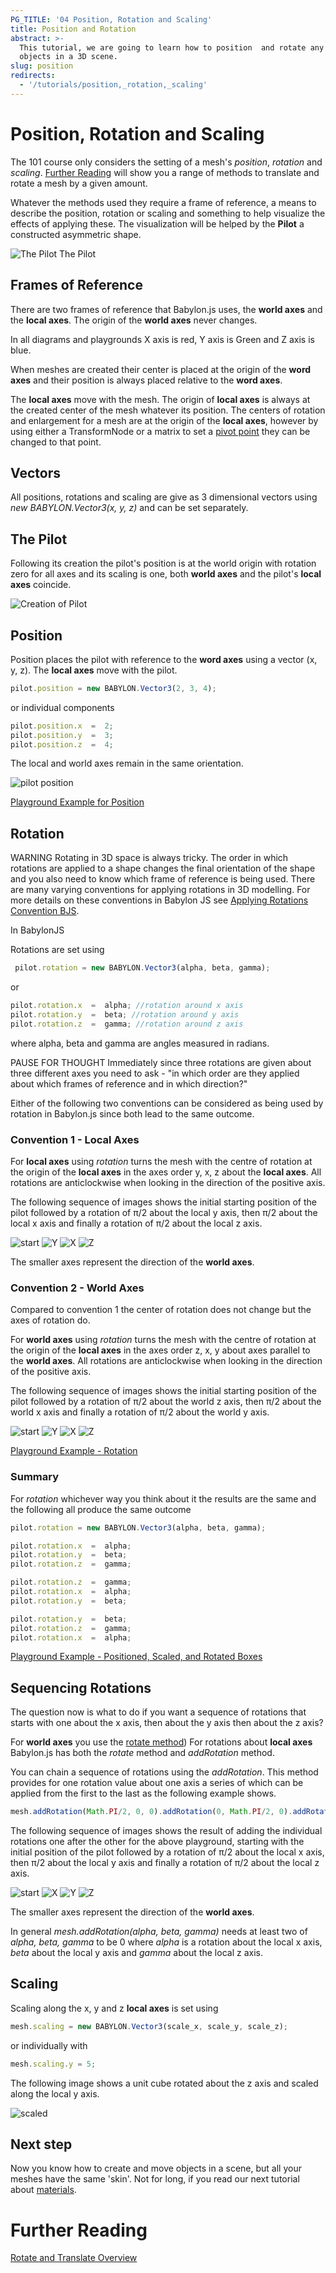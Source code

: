 ```yaml
---
PG_TITLE: '04 Position, Rotation and Scaling'
title: Position and Rotation
abstract: >-
  This tutorial, we are going to learn how to position  and rotate any kind of
  objects in a 3D scene.
slug: position
redirects:
  - '/tutorials/position,_rotation,_scaling'
---
```



# Position, Rotation and Scaling

The 101 course only considers the setting of a mesh's _position_, _rotation_ and _scaling_. [Further Reading](#further-reading) will show you a range of methods to translate and rotate a mesh by a given amount.

Whatever the methods used they require a frame of reference, a means to describe the position, rotation or scaling and something to help visualize the effects of applying these. The visualization will be helped by the **Pilot** a constructed asymmetric shape.

![The Pilot](/img/how_to/Mesh/pilot.jpg)
The Pilot

## Frames of Reference

There are two frames of reference that Babylon.js uses, the **world axes** and the **local axes**. The origin of the **world axes** never changes.

In all diagrams and playgrounds X axis is red, Y axis is Green and Z axis is blue. 

When meshes are created their center is placed at the origin of the **word axes** and their position is always placed relative to the **word axes**.

The **local axes** move with the mesh. The origin of **local axes** is always at the created center of the mesh whatever its position. The centers of rotation and enlargement for a mesh are at the origin of the **local axes**, however by using either a TransformNode or a matrix to set a [pivot point](/How_To/Pivots) they can be changed to that point.

## Vectors

All positions, rotations and scaling are give as 3 dimensional vectors using _new BABYLON.Vector3(x, y, z)_ and can be set separately.

## The Pilot

Following its creation the pilot's position is at the world origin with rotation zero for all axes and its scaling is one, both **world axes** and the pilot's **local axes** coincide.

![Creation of Pilot](/img/how_to/Mesh//pilot1.jpg)

## Position

Position places the pilot with reference to the **word axes** using a vector (x, y, z). The **local axes** move with the pilot.

```javascript
pilot.position = new BABYLON.Vector3(2, 3, 4);
```

or individual components

```javascript
pilot.position.x  =  2;
pilot.position.y  =  3;
pilot.position.z  =  4;
```

The local and world axes remain in the same orientation.

![pilot position](/img/babylon101/pilot1.jpg)

[Playground Example for Position](https://www.babylonjs-playground.com/#UBWFJT#2)

## Rotation

WARNING Rotating in 3D space is always tricky. The order in which rotations are applied to a shape changes the final orientation of the shape and you also need to know which frame of reference is being used. There are many varying conventions for applying rotations in 3D modelling. For more details on these conventions in Babylon JS see [Applying Rotations Convention BJS](/How_To/rotation_conventions).

In BabylonJS 

Rotations are set using

```javascript
 pilot.rotation = new BABYLON.Vector3(alpha, beta, gamma);
``` 
or

```javascript
pilot.rotation.x  =  alpha; //rotation around x axis
pilot.rotation.y  =  beta; //rotation around y axis
pilot.rotation.z  =  gamma; //rotation around z axis
```
where alpha, beta and gamma are angles measured in radians.

PAUSE FOR THOUGHT Immediately since three rotations are given about three different axes you need to ask  - "in which order are they applied about which frames of reference and in which direction?"

Either of the following two conventions can be considered as being used by rotation in Babylon.js since both lead to the same outcome.

### Convention 1 - **Local Axes**

For **local axes** using _rotation_ turns the mesh with the centre of rotation at the origin of the **local axes** in the axes order y, x, z about the **local axes**. All rotations are anticlockwise when looking in the direction of the positive axis. 

The following sequence of images shows the initial starting position of the pilot followed by a rotation of &pi;/2 about the local y axis, then &pi;/2 about the local x axis and finally a rotation of &pi;/2 about the local z axis.

![start](/img/babylon101/pilotL0.jpg)  ![Y](/img/babylon101/pilotL2.jpg)  ![X](/img/babylon101/pilotL3.jpg)  ![Z](/img/babylon101/pilotL4.jpg)  

The smaller axes represent the direction of the **world axes**.

### Convention 2 - **World Axes**

Compared to convention 1 the center of rotation does not change but the axes of rotation do.

For **world axes** using _rotation_ turns the mesh with the centre of rotation at the origin of the **local axes** in the axes order z, x, y about axes parallel to the **world axes**. All rotations are anticlockwise when looking in the direction of the positive axis. 

The following sequence of images shows the initial starting position of the pilot followed by a rotation of &pi;/2 about the world z axis, then &pi;/2 about the world x axis and finally a rotation of &pi;/2 about the world y axis.

![start](/img/babylon101/pilotL1.jpg)  ![Y](/img/babylon101/pilotW2.jpg)  ![X](/img/babylon101/pilotW3.jpg)  ![Z](/img/babylon101/pilotW4.jpg) 

[Playground Example - Rotation](http://www.babylonjs-playground.com/#1ZMJQV#2) 

### Summary

For _rotation_ whichever way you think about it the results are the same and the following all produce the same outcome

```javascript
pilot.rotation = new BABYLON.Vector3(alpha, beta, gamma);

pilot.rotation.x  =  alpha;
pilot.rotation.y  =  beta;
pilot.rotation.z  =  gamma;

pilot.rotation.z  =  gamma;
pilot.rotation.x  =  alpha;
pilot.rotation.y  =  beta;

pilot.rotation.y  =  beta;
pilot.rotation.z  =  gamma;
pilot.rotation.x  =  alpha;
```

[Playground Example - Positioned, Scaled, and Rotated Boxes](http://www.babylonjs-playground.com/?3)

## Sequencing Rotations

The question now is what to do if you want a sequence of rotations that starts with one about the x axis, then about the y axis then about the z axis?

For **world axes** you use the [rotate method](/features/Position,_Rotation,_Scaling)) For rotations about **local axes** Babylon.js has both the _rotate_ method and _addRotation_ method. 

You can chain a sequence of rotations using the _addRotation_. This method provides for one rotation value about one axis a series of which can be applied from the first to the last as the following example shows.

```javascript 
mesh.addRotation(Math.PI/2, 0, 0).addRotation(0, Math.PI/2, 0).addRotation(0, 0, Math.PI/2);
```

The following sequence of images shows the result of adding the individual rotations one after the other for the above playground, starting with the initial position of the pilot followed by a rotation of &pi;/2 about the local x axis, then &pi;/2 about the local y axis and finally a rotation of &pi;/2 about the local z axis.

![start](/img/babylon101/pilotA0.jpg)  ![X](/img/babylon101/pilotA1.jpg)  ![Y](/img/babylon101/pilotA2.jpg)  ![Z](/img/babylon101/pilotA3.jpg) 

The smaller axes represent the direction of the **world axes**.

In general _mesh.addRotation(alpha, beta, gamma)_ needs at least two of _alpha, beta, gamma_ to be 0 where _alpha_ is a rotation about the local x axis, _beta_ about the local y axis and _gamma_ about the local z axis.

## Scaling

Scaling along the x, y and z **local axes** is set using

```javascript
mesh.scaling = new BABYLON.Vector3(scale_x, scale_y, scale_z);
```
 or individually with

 ```javascript
 mesh.scaling.y = 5;
 ```

 The following image shows a unit cube rotated about the z axis and scaled along the local y axis.

 ![scaled](/img/babylon101/scaling1.jpg)


## Next step
Now you know how to create and move objects in a scene, but all your meshes have the same 'skin'. Not for long, if you read our next tutorial about [materials](/babylon101/materials).

# Further Reading

[Rotate and Translate Overview](/features/Position,_Rotation,_Scaling)  


